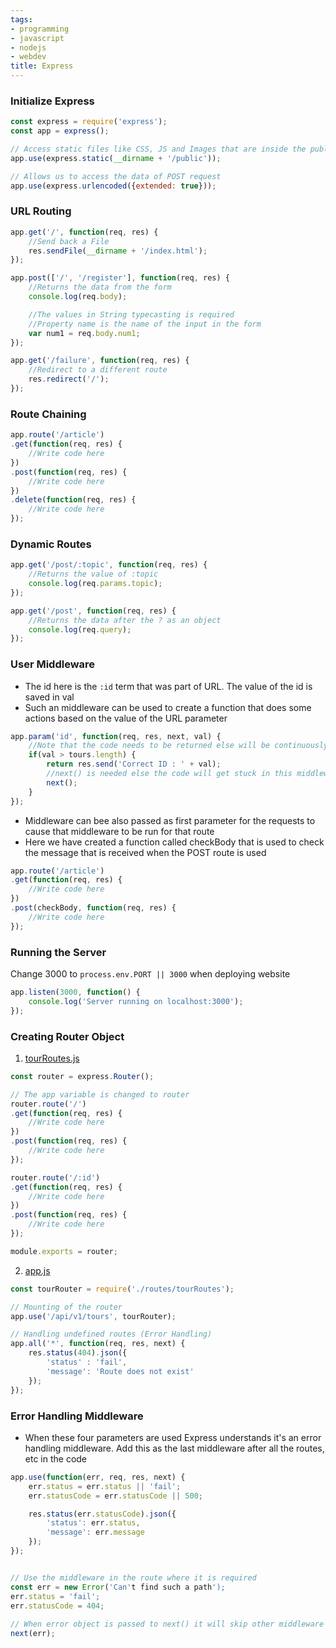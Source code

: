 ```yaml
---
tags:
- programming
- javascript
- nodejs
- webdev
title: Express
---
```


### Initialize Express

````js
const express = require('express');
const app = express();

// Access static files like CSS, JS and Images that are inside the public folder
app.use(express.static(__dirname + '/public'));

// Allows us to access the data of POST request
app.use(express.urlencoded({extended: true}));
````

### URL Routing

````js
app.get('/', function(req, res) {
	//Send back a File
	res.sendFile(__dirname + '/index.html');
});

app.post(['/', '/register'], function(req, res) {
	//Returns the data from the form
	console.log(req.body);

	//The values in String typecasting is required
	//Property name is the name of the input in the form
	var num1 = req.body.num1;
});

app.get('/failure', function(req, res) {
	//Redirect to a different route
	res.redirect('/');
});
````

### Route Chaining

````js
app.route('/article')
.get(function(req, res) {
	//Write code here
})
.post(function(req, res) {
	//Write code here
})
.delete(function(req, res) {
	//Write code here
});
````

### Dynamic Routes

````js
app.get('/post/:topic', function(req, res) {
	//Returns the value of :topic
	console.log(req.params.topic);
});

app.get('/post', function(req, res) {
	//Returns the data after the ? as an object
	console.log(req.query);
});
````

### User Middleware

* The id here is the `:id` term that was part of URL. The value of the id is saved in val
* Such an middleware can be used to create a function that does some actions based on the value of the URL parameter

````js
app.param('id', function(req, res, next, val) {
	//Note that the code needs to be returned else will be continuously run and be stuck here
	if(val > tours.length) {
		return res.send('Correct ID : ' + val);
		//next() is needed else the code will get stuck in this middleware
		next();
	}
});
````

* Middleware can bee also passed as first parameter for the requests to cause that middleware to be run for that route
* Here we have created a function called checkBody that is used to check the message that is received when the POST route is used

````js
app.route('/article')
.get(function(req, res) {
	//Write code here
})
.post(checkBody, function(req, res) {
	//Write code here
});
````

### Running the Server

Change 3000 to `process.env.PORT || 3000` when deploying website

````js
app.listen(3000, function() {
	console.log('Server running on localhost:3000');
});
````

### Creating Router Object

1. <u>tourRoutes.js</u>

````js
const router = express.Router();

// The app variable is changed to router
router.route('/')
.get(function(req, res) {
	//Write code here
})
.post(function(req, res) {
	//Write code here
});

router.route('/:id')
.get(function(req, res) {
	//Write code here
})
.post(function(req, res) {
	//Write code here
});

module.exports = router;
````

2. <u>app.js</u>

````js
const tourRouter = require('./routes/tourRoutes');

// Mounting of the router
app.use('/api/v1/tours', tourRouter);

// Handling undefined routes (Error Handling)
app.all('*', function(req, res, next) {
	res.status(404).json({
		'status' : 'fail',
		'message': 'Route does not exist'
	});
});
````

### Error Handling Middleware

* When these four parameters are used Express understands it's an error handling middleware. Add this as the last middleware after all the routes, etc in the code

````js
app.use(function(err, req, res, next) {
	err.status = err.status || 'fail';
	err.statusCode = err.statusCode || 500;

	res.status(err.statusCode).json({
		'status': err.status,
		'message': err.message
	});
});


// Use the middleware in the route where it is required
const err = new Error('Can't find such a path');
err.status = 'fail';
err.statusCode = 404;
					  
// When error object is passed to next() it will skip other middleware and go to the error handling middleware
next(err);
````